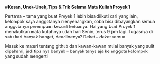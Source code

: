 #__Kesan, Unek-Unek, Tips & Trik Selama Mata Kuliah Proyek 1__

Pertama – tama yang buat Proyek 1 lebih bisa diikuti dari yang lain, kelompok saya anggotanya menyenangkan, coba bisa dibayangkan semua anggotanya perempuan kecuali ketuanya. Hal yang buat Proyek 1  menakutkan mata kuliahnya udah hari Senin, terus 9 jam lagi. Tugasnya di satu hari banyak banget, deadlinenya? Deket – deket semua. 

Masuk ke materi tentang github dan kawan-kawan mulai banyak yang sulit dipahami, jadi tips nya banyak – banyak tanya aja ke anggota kelompok yang sudah mengerti.
